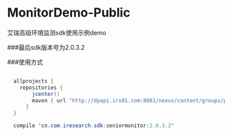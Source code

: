 # MonitorDemo-Public
艾瑞高级环境监测sdk使用示例demo


###最后sdk版本号为2.0.3.2

###使用方式
```java

  allprojects {
    repositories {
        jcenter()
        maven { url "http://dpapi.irs01.com:8081/nexus/content/groups/public/" }
      }
  }

  compile 'cn.com.iresearch.sdk:seniormonitor:2.0.3.2'
````
